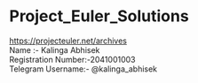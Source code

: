# Project_Euler_Solutions
https://projecteuler.net/archives
<br>
Name :- Kalinga Abhisek <br>
Registration Number:-2041001003 <br>
Telegram Username:- @kalinga_abhisek <br>

